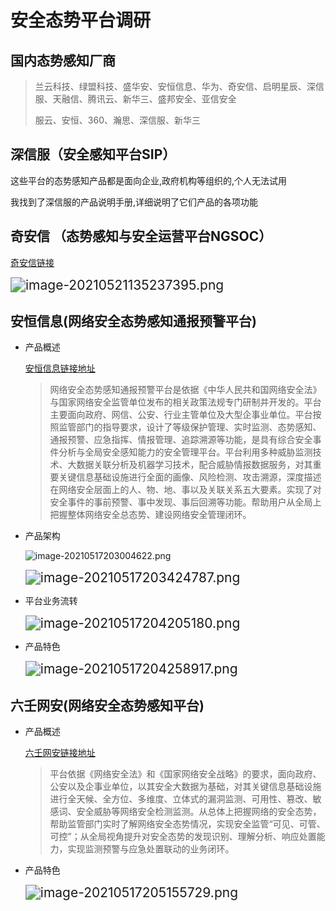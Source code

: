 # 安全态势平台调研

## 国内态势感知厂商

> 兰云科技、绿盟科技、盛华安、安恒信息、华为、奇安信、启明星辰、深信服、天融信、腾讯云、新华三、盛邦安全、亚信安全
>
> 服云、安恒、360、瀚思、深信服、新华三

## 深信服（安全感知平台SIP）

这些平台的态势感知产品都是面向企业,政府机构等组织的,个人无法试用

我找到了深信服的产品说明手册,详细说明了它们产品的各项功能

## 奇安信 （态势感知与安全运营平台NGSOC）

[奇安信链接](https://www.qianxin.com/product/detail/pid/34)

<img src="https://i.loli.net/2021/05/21/6riavtyz7bNR1Dg.png" alt="image-20210521135237395.png" style="zoom:150%;" />

## 安恒信息(网络安全态势感知通报预警平台)

+ 产品概述

    [安恒信息链接地址](https://www.dbappsecurity.com.cn/show-56-10-1.html)

    > 网络安全态势感知通报预警平台是依据《中华人民共和国网络安全法》与国家网络安全监管单位发布的相关政策法规专门研制并开发的。平台主要面向政府、网信、公安、行业主管单位及大型企事业单位。平台按照监管部门的指导要求，设计了等级保护管理、实时监测、态势感知、通报预警、应急指挥、情报管理、追踪溯源等功能，是具有综合安全事件分析与全局安全感知能力的安全管理平台。平台利用多种威胁监测技术、大数据关联分析及机器学习技术，配合威胁情报数据服务，对其重要关键信息基础设施进行全面的画像、风险检测、攻击溯源，深度描述在网络安全层面上的人、物、地、事以及关联关系五大要素。实现了对安全事件的事前预警、事中发现、事后回溯等功能。帮助用户从全局上把握整体网络安全总态势、建设网络安全管理闭环。 

+ 产品架构

    ![image-20210517203004622.png](https://i.loli.net/2021/05/17/JD4cWfblZKMSUmG.png)

    <img src="https://i.loli.net/2021/05/17/ikrX1DfIY2cRd7s.png" alt="image-20210517203424787.png" style="zoom:150%;" />

+ 平台业务流转

    <img src="https://i.loli.net/2021/05/17/lOtcQoTG1ejSUJd.png" alt="image-20210517204205180.png" style="zoom:150%;" />

+ 产品特色

    <img src="https://i.loli.net/2021/05/17/ERxOoPdN493BcXh.png" alt="image-20210517204258917.png" style="zoom:150%;" />

## 六壬网安(网络安全态势感知平台)

+ 产品概述

    [六壬网安链接地址](http://www.ndasec.com/product_service/Situation_awareness_platform)

    >  平台依据《网络安全法》和《国家网络安全战略》的要求，面向政府、公安以及企事业单位，以其安全大数据为基础，对其关键信息基础设施进行全天候、全方位、多维度、立体式的漏洞监测、可用性、篡改、敏感词、安全威胁等网络安全检测监测。从总体上把握网络的安全态势，帮助监管部门实时了解网络安全态势情况，实现安全监管“可见、可管、可控”；从全局视角提升对安全态势的发现识别、理解分析、响应处置能力，实现监测预警与应急处置联动的业务闭环。

+ 产品特色

    <img src="https://i.loli.net/2021/05/17/dqP5cTVMsgSwXJH.png" alt="image-20210517205155729.png" style="zoom:150%;" />

